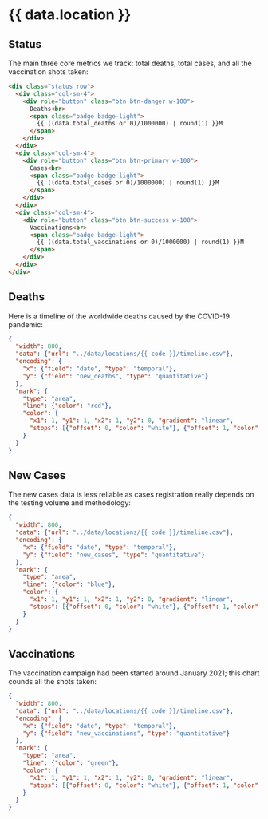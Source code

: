 # {{ data.location }}

## Status

The main three core metrics we track: total deaths, total cases, and all the vaccination shots taken:

```html markup
<div class="status row">
  <div class="col-sm-4">
    <div role="button" class="btn btn-danger w-100">
      Deaths<br>
      <span class="badge badge-light">
        {{ ((data.total_deaths or 0)/1000000) | round(1) }}M
      </span>
    </div>
  </div>
  <div class="col-sm-4">
    <div role="button" class="btn btn-primary w-100">
      Cases<br>
      <span class="badge badge-light">
        {{ ((data.total_cases or 0)/1000000) | round(1) }}M
      </span>
    </div>
  </div>
  <div class="col-sm-4">
    <div role="button" class="btn btn-success w-100">
      Vaccinations<br>
      <span class="badge badge-light">
        {{ ((data.total_vaccinations or 0)/1000000) | round(1) }}M
      </span>
    </div>
  </div>
</div>
```

## Deaths

Here is a timeline of the worldwide deaths caused by the COVID-19 pandemic:

```json chart card
{
  "width": 800,
  "data": {"url": "../data/locations/{{ code }}/timeline.csv"},
  "encoding": {
    "x": {"field": "date", "type": "temporal"},
    "y": {"field": "new_deaths", "type": "quantitative"}
  },
  "mark": {
    "type": "area",
    "line": {"color": "red"},
    "color": {
      "x1": 1, "y1": 1, "x2": 1, "y2": 0, "gradient": "linear",
      "stops": [{"offset": 0, "color": "white"}, {"offset": 1, "color": "red"}]
    }
  }
}
```

## New Cases

The new cases data is less reliable as cases registration really depends on the testing volume and methodology:

```json chart card
{
  "width": 800,
  "data": {"url": "../data/locations/{{ code }}/timeline.csv"},
  "encoding": {
    "x": {"field": "date", "type": "temporal"},
    "y": {"field": "new_cases", "type": "quantitative"}
  },
  "mark": {
    "type": "area",
    "line": {"color": "blue"},
    "color": {
      "x1": 1, "y1": 1, "x2": 1, "y2": 0, "gradient": "linear",
      "stops": [{"offset": 0, "color": "white"}, {"offset": 1, "color": "blue"}]
    }
  }
}
```

## Vaccinations

The vaccination campaign had been started around January 2021; this chart counds all the shots taken:

```json chart card
{
  "width": 800,
  "data": {"url": "../data/locations/{{ code }}/timeline.csv"},
  "encoding": {
    "x": {"field": "date", "type": "temporal"},
    "y": {"field": "new_vaccinations", "type": "quantitative"}
  },
  "mark": {
    "type": "area",
    "line": {"color": "green"},
    "color": {
      "x1": 1, "y1": 1, "x2": 1, "y2": 0, "gradient": "linear",
      "stops": [{"offset": 0, "color": "white"}, {"offset": 1, "color": "green"}]
    }
  }
}
```
